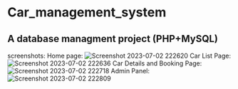 # Car_management_system
## A database managment project (PHP+MySQL)

screenshots:
Home page:
![Screenshot 2023-07-02 222620](https://github.com/linyar8/Car_management_system/assets/107471691/5b82b552-4198-4e44-93e6-d4b11cfcb6d3)
Car List Page:
![Screenshot 2023-07-02 222636](https://github.com/linyar8/Car_management_system/assets/107471691/e26767b8-131b-4ad5-b409-3aab2ccf85b9)
Car Details and Booking Page:
![Screenshot 2023-07-02 222718](https://github.com/linyar8/Car_management_system/assets/107471691/14a91e06-5bbd-4846-8ddd-7533fe4b3585)
Admin Panel:
![Screenshot 2023-07-02 222809](https://github.com/linyar8/Car_management_system/assets/107471691/8f021cce-ad5d-490a-892b-a37ca4050c41)
